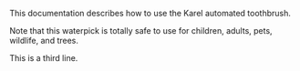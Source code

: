This documentation describes how to use the Karel automated toothbrush.

Note that this waterpick is totally safe to use for children, adults, pets, wildlife, and trees.

This is a third line.

